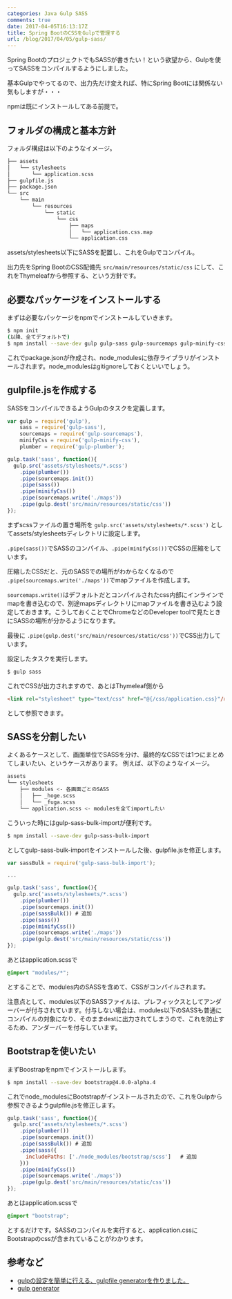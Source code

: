 ```yaml
---
categories: Java Gulp SASS
comments: true
date: 2017-04-05T16:13:17Z
title: Spring BootのCSSをGulpで管理する
url: /blog/2017/04/05/gulp-sass/
---
```


Spring BootのプロジェクトでもSASSが書きたい！という欲望から、Gulpを使ってSASSをコンパイルするようにしました。

基本Gulpでやってるので、出力先だけ変えれば、特にSpring Bootには関係ない気もしますが・・・

npmは既にインストールしてある前提で。

## フォルダの構成と基本方針

フォルダ構成は以下のようなイメージ。

``` bash
├── assets
│   └── stylesheets
│       └── application.scss
├── gulpfile.js
├── package.json
└── src
    └── main
        └── resources
            └── static
                └── css
                    ├── maps
                    │   └── application.css.map
                    └── application.css
```

assets/stylesheets以下にSASSを配置し、これをGulpでコンパイル。

出力先をSpring BootのCSS配備先 ``src/main/resources/static/css`` にして、これをThymeleafから参照する、という方針です。

## 必要なパッケージをインストールする

まずは必要なパッケージをnpmでインストールしていきます。

``` bash
$ npm init
(以降、全てデフォルトで)
$ npm install --save-dev gulp gulp-sass gulp-sourcemaps gulp-minify-css gulp-plumber
```

これでpackage.jsonが作成され、node_modulesに依存ライブラリがインストールされます。node_modulesはgitignoreしておくといいでしょう。

## gulpfile.jsを作成する

SASSをコンパイルできるようGulpのタスクを定義します。

``` javascript
var gulp = require('gulp'),
    sass = require('gulp-sass'),
    sourcemaps = require('gulp-sourcemaps'),
    minifyCss = require('gulp-minify-css'),
    plumber = require('gulp-plumber');

gulp.task('sass', function(){
  gulp.src('assets/stylesheets/*.scss')
    .pipe(plumber())
    .pipe(sourcemaps.init())
    .pipe(sass())
    .pipe(minifyCss())
    .pipe(sourcemaps.write('./maps'))
    .pipe(gulp.dest('src/main/resources/static/css'))
});
```

まずscssファイルの置き場所を ``` gulp.src('assets/stylesheets/*.scss') ``` としてassets/stylesheetsディレクトリに設定します。

``.pipe(sass())``でSASSのコンパイル、``.pipe(minifyCss())``でCSSの圧縮をしています。

圧縮したCSSだと、元のSASSでの場所がわからなくなるので ``.pipe(sourcemaps.write('./maps'))``でmapファイルを作成します。

``sourcemaps.write()``はデフォルトだとコンパイルされたcss内部にインラインでmapを書き込むので、別途mapsディレクトリにmapファイルを書き込むよう設定しておきます。こうしておくことでChromeなどのDeveloper toolで見たときにSASSの場所が分かるようになります。

最後に ``.pipe(gulp.dest('src/main/resources/static/css'))``でCSS出力しています。

設定したタスクを実行します。

``` bash
$ gulp sass
```

これでCSSが出力されますので、あとはThymeleaf側から

``` html
<link rel="stylesheet" type="text/css" href="@{/css/application.css}"/>
```

として参照できます。

## SASSを分割したい

よくあるケースとして、画面単位でSASSを分け、最終的なCSSでは1つにまとめてしまいたい、というケースがあります。
例えば、以下のようなイメージ。

``` bash
assets
└── stylesheets
    ├── modules <- 各画面ごとのSASS
    │   ├── _hoge.scss
    │   └── _fuga.scss
    └── application.scss <- modulesを全てimportしたい
```


こういった時にはgulp-sass-bulk-importが便利です。

``` bash
$ npm install --save-dev gulp-sass-bulk-import
```

としてgulp-sass-bulk-importをインストールした後、gulpfile.jsを修正します。

``` javascript
var sassBulk = require('gulp-sass-bulk-import');

...

gulp.task('sass', function(){
  gulp.src('assets/stylesheets/*.scss')
    .pipe(plumber())
    .pipe(sourcemaps.init())
    .pipe(sassBulk()) # 追加
    .pipe(sass())
    .pipe(minifyCss())
    .pipe(sourcemaps.write('./maps'))
    .pipe(gulp.dest('src/main/resources/static/css'))
});
```

あとはapplication.scssで

``` css
@import "modules/*";
```

とすることで、modules内のSASSを含めて、CSSがコンパイルされます。

注意点として、modules以下のSASSファイルは、プレフィックスとしてアンダーバーが付与されています。付与しない場合は、modules以下のSASSも普通にコンパイルの対象になり、そのままdestに出力されてしまうので、これを防止するため、アンダーバーを付与しています。


## Bootstrapを使いたい

まずBoostrapをnpmでインストールします。

``` bash
$ npm install --save-dev bootstrap@4.0.0-alpha.4
```

これでnode_modulesにBootstrapがインストールされたので、これをGulpから参照できるようgulpfile.jsを修正します。

``` javascript
gulp.task('sass', function(){
  gulp.src('assets/stylesheets/*.scss')
    .pipe(plumber())
    .pipe(sourcemaps.init())
    .pipe(sassBulk()) # 追加
    .pipe(sass({
      includePaths: ['./node_modules/bootstrap/scss']   # 追加
    }))
    .pipe(minifyCss())
    .pipe(sourcemaps.write('./maps'))
    .pipe(gulp.dest('src/main/resources/static/css'))
});
```

あとはapplication.scssで

``` css
@import "bootstrap";
```

とするだけです。SASSのコンパイルを実行すると、application.cssにBootstrapのcssが含まれていることがわかります。


## 参考など

- [gulpの設定を簡単に行える、gulpfile generatorを作りました。](http://qiita.com/steelydylan/items/37aa028fa11046cf4f51)
- [gulp generator](http://steelydylan.github.io/gulp-generator/)
